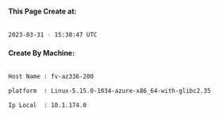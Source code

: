 
   
#### This Page Create at:

```bash

2023-03-31 - 15:38:47 UTC

```

#### Create By Machine:

```bash

Host Name : fv-az336-200

platform  : Linux-5.15.0-1034-azure-x86_64-with-glibc2.35

Ip Local  : 10.1.174.0

```

